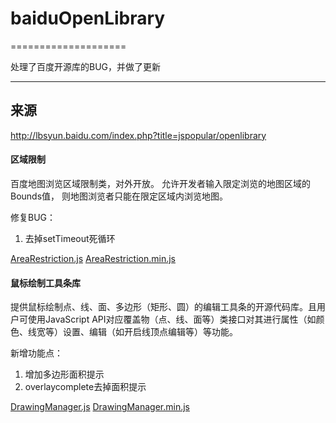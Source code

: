 # baiduOpenLibrary
====================

处理了百度开源库的BUG，并做了更新

-------------------
## 来源
http://lbsyun.baidu.com/index.php?title=jspopular/openlibrary


#### 区域限制

百度地图浏览区域限制类，对外开放。 允许开发者输入限定浏览的地图区域的Bounds值， 则地图浏览者只能在限定区域内浏览地图。

修复BUG：
1. 去掉setTimeout死循环

[AreaRestriction.js](https://smartdata.b0.upaiyun.com/map/AreaRestriction.js)
[AreaRestriction.min.js](https://smartdata.b0.upaiyun.com/map/AreaRestriction.min.js)


#### 鼠标绘制工具条库
提供鼠标绘制点、线、面、多边形（矩形、圆）的编辑工具条的开源代码库。且用户可使用JavaScript API对应覆盖物（点、线、面等）类接口对其进行属性（如颜色、线宽等）设置、编辑（如开启线顶点编辑等）等功能。

新增功能点：
1. 增加多边形面积提示
2. overlaycomplete去掉面积提示

[DrawingManager.js](https://smartdata.b0.upaiyun.com/map/DrawingManager.js)
[DrawingManager.min.js](https://smartdata.b0.upaiyun.com/map/DrawingManager.min.js)
